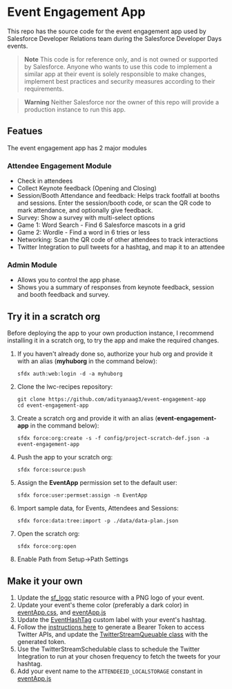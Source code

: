 # Event Engagement App

This repo has the source code for the event engagement app used by Salesforce Developer Relations team during the Salesforce Developer Days events.

> **Note**
> This code is for reference only, and is not owned or supported by Salesforce. Anyone who wants to use this code to implement a similar app at their event is solely responsible to make changes, implement best practices and security measures according to their requirements.

> **Warning**
> Neither Salesforce nor the owner of this repo will provide a production instance to run this app.  

## Featues
The event engagement app has 2 major modules
### Attendee Engagement Module
- Check in attendees
- Collect Keynote feedback (Opening and Closing) 
- Session/Booth Attendance and feedback: Helps track footfall at booths and sessions. Enter the session/booth code, or scan the QR code to mark attendance, and optionally give feedback.
- Survey: Show a survey with multi-select options
- Game 1: Word Search - Find 6 Salesforce mascots in a grid
- Game 2: Wordle - Find a word in 6 tries or less
- Networking: Scan the QR code of other attendees to track interactions
- Twitter Integration to pull tweets for a hashtag, and map it to an attendee

### Admin Module
- Allows you to control the app phase.
- Shows you a summary of responses from keynote feedback, session and booth feedback and survey.

## Try it in a scratch org
Before deploying the app to your own production instance, I recommend installing it in a scratch org, to try the app and make the required changes.

1. If you haven't already done so, authorize your hub org and provide it with an alias (**myhuborg** in the command below):

    ```
    sfdx auth:web:login -d -a myhuborg
    ```

1. Clone the lwc-recipes repository:

    ```
    git clone https://github.com/adityanaag3/event-engagement-app
    cd event-engagement-app
    ```

1. Create a scratch org and provide it with an alias (**event-engagement-app** in the command below):

    ```
    sfdx force:org:create -s -f config/project-scratch-def.json -a event-engagement-app
    ```

1. Push the app to your scratch org:

    ```
    sfdx force:source:push
    ```

1. Assign the **EventApp** permission set to the default user:

    ```
    sfdx force:user:permset:assign -n EventApp
    ```

1. Import sample data, for Events, Attendees and Sessions:

    ```
    sfdx force:data:tree:import -p ./data/data-plan.json
    ```

1. Open the scratch org:

    ```
    sfdx force:org:open
    ```
    
1. Enable Path from Setup->Path Settings
    

## Make it your own
1. Update the [sf_logo](https://github.com/adityanaag3/event-engagement-app/blob/main/force-app/main/default/staticresources/sf_logo.png) static resource with a PNG logo of your event.
1. Update your event's theme color (preferably a dark color) in [eventApp.css](https://github.com/adityanaag3/event-engagement-app/blob/main/force-app/main/default/lwc/eventApp/eventApp.css#L2), and [eventApp.js](https://github.com/adityanaag3/event-engagement-app/blob/main/force-app/main/default/lwc/eventApp/eventApp.js#L81)
1. Update the [EventHashTag](https://github.com/adityanaag3/event-engagement-app/blob/main/force-app/main/default/labels/CustomLabels.labels-meta.xml#L8) custom label with your event's hashtag.
1. Follow the [instructions here](https://developer.twitter.com/en/docs/tutorials/step-by-step-guide-to-making-your-first-request-to-the-twitter-api-v2) to generate a Bearer Token to access Twitter APIs, and update the [TwitterStreamQueuable class](https://github.com/adityanaag3/event-engagement-app/blob/main/force-app/main/default/classes/TwitterStreamQueuable.cls#L41) with the generated token.
1. Use the TwitterStreamSchedulable class to schedule the Twitter Integration to run at your chosen frequency to fetch the tweets for your hashtag.
1. Add your event name to the `ATTENDEEID_LOCALSTORAGE` constant in [eventApp.js](https://github.com/adityanaag3/event-engagement-app/blob/main/force-app/main/default/lwc/eventApp/eventApp.js#L12)
